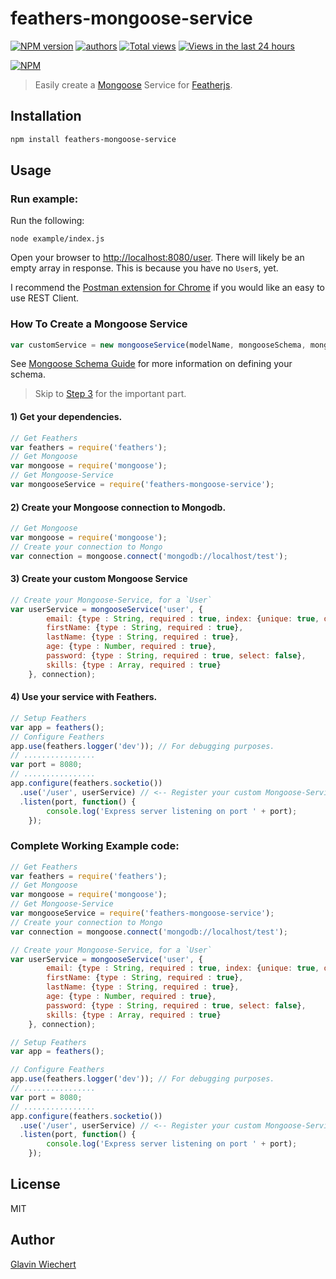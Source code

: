 feathers-mongoose-service
=========================

[![NPM version](https://badge.fury.io/js/feathers-mongoose-service.png)](http://badge.fury.io/js/feathers-mongoose-service)
[![authors](https://sourcegraph.com/api/repos/github.com/Glavin001/feathers-mongoose-service/badges/authors.png)](https://sourcegraph.com/github.com/Glavin001/feathers-mongoose-service)
[![Total views](https://sourcegraph.com/api/repos/github.com/Glavin001/feathers-mongoose-service/counters/views.png)](https://sourcegraph.com/github.com/Glavin001/feathers-mongoose-service)
[![Views in the last 24 hours](https://sourcegraph.com/api/repos/github.com/Glavin001/feathers-mongoose-service/counters/views-24h.png)](https://sourcegraph.com/github.com/Glavin001/feathers-mongoose-service)

[![NPM](https://nodei.co/npm/feathers-mongoose-service.png?downloads=true&stars=true)](https://nodei.co/npm/feathers-mongoose-service/)

> Easily create a [Mongoose](http://mongoosejs.com/) Service for [Featherjs](https://github.com/feathersjs).


## Installation

```bash
npm install feathers-mongoose-service
```


## Usage

### Run example:

Run the following:

```
node example/index.js
```

Open your browser to [http://localhost:8080/user](http://localhost:8080/user). 
There will likely be an empty array in response. This is because you have no `User`s, yet.

I recommend the [Postman extension for Chrome](https://chrome.google.com/webstore/detail/postman-rest-client/fdmmgilgnpjigdojojpjoooidkmcomcm) if you would like an easy to use REST Client.

### How To Create a Mongoose Service

```javascript
var customService = new mongooseService(modelName, mongooseSchema, mongooseConnection);
```

See [Mongoose Schema Guide](http://mongoosejs.com/docs/guide.html) for more information on defining your schema.

> Skip to [Step 3](#3-create-your-custom-mongoose-service) for the important part.

#### 1) Get your dependencies.

```javascript
// Get Feathers
var feathers = require('feathers');
// Get Mongoose
var mongoose = require('mongoose');
// Get Mongoose-Service
var mongooseService = require('feathers-mongoose-service'); 
```

#### 2) Create your Mongoose connection to Mongodb.

```javascript
// Get Mongoose
var mongoose = require('mongoose');
// Create your connection to Mongo
var connection = mongoose.connect('mongodb://localhost/test');
```

#### 3) **Create your custom Mongoose Service**

```javascript
// Create your Mongoose-Service, for a `User`
var userService = mongooseService('user', { 
        email: {type : String, required : true, index: {unique: true, dropDups: true}},
        firstName: {type : String, required : true},
        lastName: {type : String, required : true},
        age: {type : Number, required : true},
        password: {type : String, required : true, select: false},
        skills: {type : Array, required : true}
    }, connection);
```

#### 4) Use your service with Feathers.

```javascript
// Setup Feathers
var app = feathers();
// Configure Feathers
app.use(feathers.logger('dev')); // For debugging purposes.
// ................
var port = 8080;
// ................
app.configure(feathers.socketio())
  .use('/user', userService) // <-- Register your custom Mongoose-Service with Feathers
  .listen(port, function() {
        console.log('Express server listening on port ' + port);
    });
```

### Complete Working Example code:

```javascript
// Get Feathers
var feathers = require('feathers');
// Get Mongoose
var mongoose = require('mongoose');
// Get Mongoose-Service
var mongooseService = require('feathers-mongoose-service');
// Create your connection to Mongo
var connection = mongoose.connect('mongodb://localhost/test');

// Create your Mongoose-Service, for a `User`
var userService = mongooseService('user', { 
        email: {type : String, required : true, index: {unique: true, dropDups: true}},
        firstName: {type : String, required : true},
        lastName: {type : String, required : true},
        age: {type : Number, required : true},
        password: {type : String, required : true, select: false},
        skills: {type : Array, required : true}
    }, connection);

// Setup Feathers
var app = feathers();

// Configure Feathers
app.use(feathers.logger('dev')); // For debugging purposes.
// ................
var port = 8080;
// ................
app.configure(feathers.socketio())
  .use('/user', userService) // <-- Register your custom Mongoose-Service with Feathers
  .listen(port, function() {
        console.log('Express server listening on port ' + port);
    });
```


## License

MIT

## Author

[Glavin Wiechert](https://github.com/Glavin001) 
